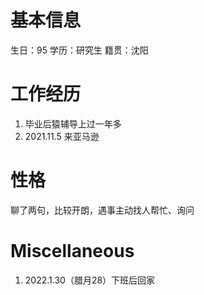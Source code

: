 # 基本信息

生日：95
学历：研究生
籍贯：沈阳

# 工作经历

1. 毕业后猿辅导上过一年多
2. 2021.11.5 来亚马逊

# 性格
聊了两句，比较开朗，遇事主动找人帮忙、询问

# Miscellaneous

1. 2022.1.30（腊月28）下班后回家